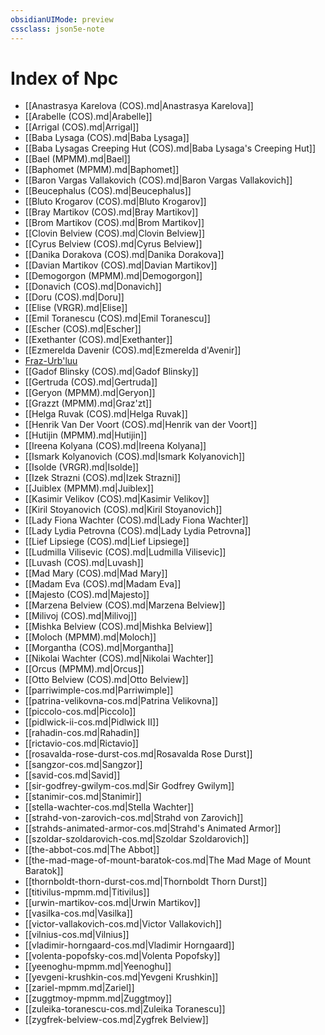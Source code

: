 ```yaml
---
obsidianUIMode: preview
cssclass: json5e-note
---
```

# Index of Npc

- [[Anastrasya Karelova (COS).md\|Anastrasya Karelova]]
- [[Arabelle (COS).md\|Arabelle]]
- [[Arrigal (COS).md\|Arrigal]]
- [[Baba Lysaga (COS).md\|Baba Lysaga]]
- [[Baba Lysagas Creeping Hut (COS).md\|Baba Lysaga's Creeping Hut]]
- [[Bael (MPMM).md\|Bael]]
- [[Baphomet (MPMM).md\|Baphomet]]
- [[Baron Vargas Vallakovich (COS).md\|Baron Vargas Vallakovich]]
- [[Beucephalus (COS).md\|Beucephalus]]
- [[Bluto Krogarov (COS).md\|Bluto Krogarov]]
- [[Bray Martikov (COS).md\|Bray Martikov]]
- [[Brom Martikov (COS).md\|Brom Martikov]]
- [[Clovin Belview (COS).md\|Clovin Belview]]
- [[Cyrus Belview (COS).md\|Cyrus Belview]]
- [[Danika Dorakova (COS).md\|Danika Dorakova]]
- [[Davian Martikov (COS).md\|Davian Martikov]]
- [[Demogorgon (MPMM).md\|Demogorgon]]
- [[Donavich (COS).md\|Donavich]]
- [[Doru (COS).md\|Doru]]
- [[Elise (VRGR).md\|Elise]]
- [[Emil Toranescu (COS).md\|Emil Toranescu]]
- [[Escher (COS).md\|Escher]]
- [[Exethanter (COS).md\|Exethanter]]
- [[Ezmerelda Davenir (COS).md\|Ezmerelda d'Avenir]]
- [Fraz-Urb'luu](fraz-urbluu-mpmm.md)
- [[Gadof Blinsky (COS).md\|Gadof Blinsky]]
- [[Gertruda (COS).md\|Gertruda]]
- [[Geryon (MPMM).md\|Geryon]]
- [[Grazzt (MPMM).md\|Graz'zt]]
- [[Helga Ruvak (COS).md\|Helga Ruvak]]
- [[Henrik Van Der Voort (COS).md\|Henrik van der Voort]]
- [[Hutijin (MPMM).md\|Hutijin]]
- [[Ireena Kolyana (COS).md\|Ireena Kolyana]]
- [[Ismark Kolyanovich (COS).md\|Ismark Kolyanovich]]
- [[Isolde (VRGR).md\|Isolde]]
- [[Izek Strazni (COS).md\|Izek Strazni]]
- [[Juiblex (MPMM).md\|Juiblex]]
- [[Kasimir Velikov (COS).md\|Kasimir Velikov]]
- [[Kiril Stoyanovich (COS).md\|Kiril Stoyanovich]]
- [[Lady Fiona Wachter (COS).md\|Lady Fiona Wachter]]
- [[Lady Lydia Petrovna (COS).md\|Lady Lydia Petrovna]]
- [[Lief Lipsiege (COS).md\|Lief Lipsiege]]
- [[Ludmilla Vilisevic (COS).md\|Ludmilla Vilisevic]]
- [[Luvash (COS).md\|Luvash]]
- [[Mad Mary (COS).md\|Mad Mary]]
- [[Madam Eva (COS).md\|Madam Eva]]
- [[Majesto (COS).md\|Majesto]]
- [[Marzena Belview (COS).md\|Marzena Belview]]
- [[Milivoj (COS).md\|Milivoj]]
- [[Mishka Belview (COS).md\|Mishka Belview]]
- [[Moloch (MPMM).md\|Moloch]]
- [[Morgantha (COS).md\|Morgantha]]
- [[Nikolai Wachter (COS).md\|Nikolai Wachter]]
- [[Orcus (MPMM).md\|Orcus]]
- [[Otto Belview (COS).md\|Otto Belview]]
- [[parriwimple-cos.md\|Parriwimple]]
- [[patrina-velikovna-cos.md\|Patrina Velikovna]]
- [[piccolo-cos.md\|Piccolo]]
- [[pidlwick-ii-cos.md\|Pidlwick II]]
- [[rahadin-cos.md\|Rahadin]]
- [[rictavio-cos.md\|Rictavio]]
- [[rosavalda-rose-durst-cos.md\|Rosavalda Rose Durst]]
- [[sangzor-cos.md\|Sangzor]]
- [[savid-cos.md\|Savid]]
- [[sir-godfrey-gwilym-cos.md\|Sir Godfrey Gwilym]]
- [[stanimir-cos.md\|Stanimir]]
- [[stella-wachter-cos.md\|Stella Wachter]]
- [[strahd-von-zarovich-cos.md\|Strahd von Zarovich]]
- [[strahds-animated-armor-cos.md\|Strahd's Animated Armor]]
- [[szoldar-szoldarovich-cos.md\|Szoldar Szoldarovich]]
- [[the-abbot-cos.md\|The Abbot]]
- [[the-mad-mage-of-mount-baratok-cos.md\|The Mad Mage of Mount Baratok]]
- [[thornboldt-thorn-durst-cos.md\|Thornboldt Thorn Durst]]
- [[titivilus-mpmm.md\|Titivilus]]
- [[urwin-martikov-cos.md\|Urwin Martikov]]
- [[vasilka-cos.md\|Vasilka]]
- [[victor-vallakovich-cos.md\|Victor Vallakovich]]
- [[vilnius-cos.md\|Vilnius]]
- [[vladimir-horngaard-cos.md\|Vladimir Horngaard]]
- [[volenta-popofsky-cos.md\|Volenta Popofsky]]
- [[yeenoghu-mpmm.md\|Yeenoghu]]
- [[yevgeni-krushkin-cos.md\|Yevgeni Krushkin]]
- [[zariel-mpmm.md\|Zariel]]
- [[zuggtmoy-mpmm.md\|Zuggtmoy]]
- [[zuleika-toranescu-cos.md\|Zuleika Toranescu]]
- [[zygfrek-belview-cos.md\|Zygfrek Belview]]
